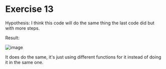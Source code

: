 # Exercise 13

Hypothesis: I think this code will do the same thing the last code did but with more steps.

Result:

![image](https://github.com/vera-perez-upb/sfi-estudiantes-202310-Mafe-Garcia/assets/88628459/010370db-936b-4b32-8c62-a6b53d5801df)

It does do the same, it's just using different functions for it instead of doing it in the same one.
